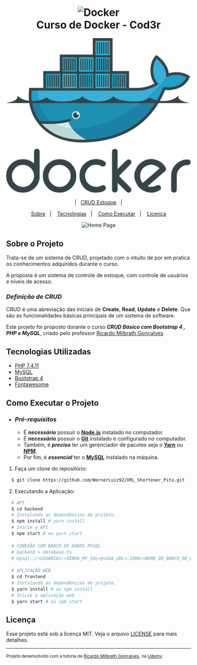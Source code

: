 <h1 align="center">
    <img alt="Docker" src=".github/logo.png" height="130px" />
    <br>Curso de Docker - Cod3r<br/>
</h1>

<p align="center">
    <img src="assets/docker-logo.png" />
</p>

<p align="center">
    &nbsp;&nbsp;&nbsp;|&nbsp;&nbsp;&nbsp;<a href="https://projetos-werner.000webhostapp.com/">CRUD Estoque</a>&nbsp;&nbsp;&nbsp;|&nbsp;&nbsp;&nbsp;
</p>

<p align="center">
    <a href="#bookmark-sobre-o-projeto">Sobre</a>&nbsp;&nbsp;&nbsp;|&nbsp;&nbsp;&nbsp;
    <a href="#rocket-tecnologias-utilizadas">Tecnologias</a>&nbsp;&nbsp;&nbsp;|&nbsp;&nbsp;&nbsp;
    <a href="#boom-como-executar">Como Executar</a>&nbsp;&nbsp;&nbsp;|&nbsp;&nbsp;&nbsp;
    <a href="#memo-licença">Licença</a>
</p>

<p align="center">
    <img alt="Home Page" src=".github/HomePage_Screen.png" />
<p>

## Sobre o Projeto

Trata-se de um sistema de CRUD, projetado com o intuíto de por em pratica os conhecimentos adquiridos durante o curso.

A proposta é um sistema de controle de estoque, com controle de usuários e níveis de acesso.

### _Definição de CRUD_

CRUD é uma abreviação das iniciais de **Create**, **Read**, **Update** e **Delete**. Que são as funcionalidades básicas principais de um sistema de software.

Este projeto foi proposto durante o curso _**CRUD Básico com Bootstrap 4 , PHP e MySQL**_, criado pelo professor [Ricardo Milbrath Gonçalves](https://www.udemy.com/course/curso-basico-de-bootstrap-4-php-e-mysql-gratis/).

## Tecnologias Utilizadas

- [PHP 7.4.11](https://www.php.net/)
- [MySQL](https://www.mysql.com/)
- [Bootstrap 4](https://getbootstrap.com/)
- [Fontawesome](https://fontawesome.com/)

## Como Executar o Projeto

- ### _Pré-requisitos_

  - É _**necessário**_ possuir o **[Node.js](https://nodejs.org/en/)** instalado no computador.
  - É _**necessário**_ possuir o **[Git](https://git-scm.com/)** instalado e configurado no computador.
  - Também, é _**preciso**_ ter um gerenciador de pacotes seja o **[Yarn](https://yarnpkg.com/)** ou **[NPM](https://www.npmjs.com/)**.
  - Por fim, é _**essencial**_ ter o **[MySQL](https://www.mysql.com/)** instalado na máquina.

1. Faça um clone do repositório:

```sh
  $ git clone https://github.com/WernerLuiz92/URL_Shortener_Pitu.git
```

2. Executando a Aplicação:

```sh
  # API
  $ cd backend
  # Instalando as dependências do projeto.
  $ npm install # yarn install
  # Inicie a API
  $ npm start # ou yarn start

  # CONEXÃO COM BANCO DE DADOS MYSQL
  # backend > database.ts
  # mysql://<USUARIO>:<SENHA_MY_SQL>@<SUA_URL>:3306/<NOME_DO_BANCO_DE_DADOS>

  # APLICAÇÃO WEB
  $ cd frontend
  # Instalando as dependências do projeto.
  $ yarn install # ou npm install
  # Inicie a aplicação web
  $ yarn start # ou npm start
```

## Licença

Esse projeto está sob a licença MIT. Veja o arquivo [LICENSE](LICENSE) para mais detalhes.<br />

---

<sup>Projeto desenvolvido com a tutoria de [Ricardo Milbrath Gonçalves](https://ricardomilbrath.com.br/), na [Udemy](https://www.udemy.com/user/ricardomilbrathgonalves/).</sup>
